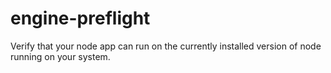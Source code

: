# engine-preflight
Verify that your node app can run on the currently installed version of node running on your system.
